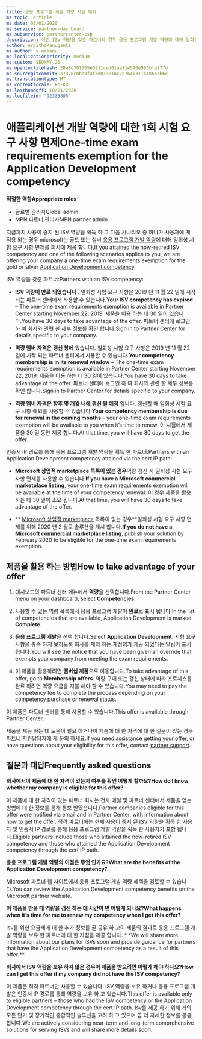 ```yaml
---
title: 응용 프로그램 개발 역량 시험 예외
ms.topic: article
ms.date: 05/01/2020
ms.service: partner-dashboard
ms.subservice: partnercenter-csp
description: 이전 ISV 역량을 갖춘 파트너의 경우 응용 프로그램 개발 역량에 대해 일회성 시험 요구 사항 예외를 얻는 방법을 알아보세요.
author: ArpithaKanuganti
ms.author: v-arkanu
ms.localizationpriority: medium
ms.custom: SEOMAY.20
ms.openlocfilehash: 20a8d701755e0211ced01aa714570e993bfe177d
ms.sourcegitcommit: a7376c0ba8f4f3d01361bc227640311b486b3b6e
ms.translationtype: MT
ms.contentlocale: ko-KR
ms.lasthandoff: 10/21/2020
ms.locfileid: "92333805"
---
```

# <a name="one-time-exam-requirements-exemption-for-the-application-development-competency"></a><span data-ttu-id="ab27d-103">애플리케이션 개발 역량에 대한 1회 시험 요구 사항 면제</span><span class="sxs-lookup"><span data-stu-id="ab27d-103">One-time exam requirements exemption for the Application Development competency</span></span>

<span data-ttu-id="ab27d-104">**적절한 역할**</span><span class="sxs-lookup"><span data-stu-id="ab27d-104">**Appropriate roles**</span></span>

- <span data-ttu-id="ab27d-105">글로벌 관리자</span><span class="sxs-lookup"><span data-stu-id="ab27d-105">Global admin</span></span>
- <span data-ttu-id="ab27d-106">MPN 파트너 관리자</span><span class="sxs-lookup"><span data-stu-id="ab27d-106">MPN partner admin</span></span>

<span data-ttu-id="ab27d-107">지금까지 사용이 중지 된 ISV 역량을 획득 하 고 다음 시나리오 중 하나가 사용자에 게 적용 되는 경우 microsoft는 골드 또는 실버 [응용 프로그램 개발 역량](https://partner.microsoft.com/membership/application-development-competency)에 대해 일회성 시험 요구 사항 면제를 회사에 제공 합니다.</span><span class="sxs-lookup"><span data-stu-id="ab27d-107">If you attained the now-retired ISV competency and one of the following scenarios applies to you, we are offering your company a one-time exam requirements exemption for the gold or silver [Application Development competency](https://partner.microsoft.com/membership/application-development-competency).</span></span> 

<span data-ttu-id="ab27d-108">ISV 역량을 갖춘 파트너:</span><span class="sxs-lookup"><span data-stu-id="ab27d-108">Partners with an ISV competency:</span></span>

- <span data-ttu-id="ab27d-109">**ISV 역량이 만료 되었습니다** . 일회성 시험 요구 사항은 2019 년 11 월 22 일에 시작 되는 파트너 센터에서 사용할 수 있습니다.</span><span class="sxs-lookup"><span data-stu-id="ab27d-109">**Your ISV competency has expired** – The one-time exam requirements exemption is available in Partner Center starting November 22, 2019.</span></span> <span data-ttu-id="ab27d-110">제품을 이용 하는 데 30 일이 있습니다.</span><span class="sxs-lookup"><span data-stu-id="ab27d-110">You have 30 days to take advantage of the offer.</span></span> <span data-ttu-id="ab27d-111">파트너 센터에 로그인 하 여 회사와 관련 한 세부 정보를 확인 합니다.</span><span class="sxs-lookup"><span data-stu-id="ab27d-111">Sign in to Partner Center for details specific to your company.</span></span>

- <span data-ttu-id="ab27d-112">**역량 멤버 자격은 갱신 창에** 있습니다. 일회성 시험 요구 사항은 2019 년 11 월 22 일에 시작 되는 파트너 센터에서 사용할 수 있습니다.</span><span class="sxs-lookup"><span data-stu-id="ab27d-112">**Your competency membership is in its renewal window** – The one-time exam requirements exemption is available in Partner Center starting November 22, 2019.</span></span> <span data-ttu-id="ab27d-113">제품을 이용 하는 데 30 일이 있습니다.</span><span class="sxs-lookup"><span data-stu-id="ab27d-113">You have 30 days to take advantage of the offer.</span></span> <span data-ttu-id="ab27d-114">파트너 센터에 로그인 하 여 회사와 관련 한 세부 정보를 확인 합니다.</span><span class="sxs-lookup"><span data-stu-id="ab27d-114">Sign in to Partner Center for details specific to your company.</span></span>

- <span data-ttu-id="ab27d-115">**역량 멤버 자격은 향후 몇 개월 내에 갱신 될 예정** 입니다. 갱신할 때 일회성 시험 요구 사항 예외를 사용할 수 있습니다.</span><span class="sxs-lookup"><span data-stu-id="ab27d-115">**Your competency membership is due for renewal in the coming months** – your one-time exam requirements exemption will be available to you when it’s time to renew.</span></span> <span data-ttu-id="ab27d-116">이 시점에서 제품을 30 일 동안 제공 합니다.</span><span class="sxs-lookup"><span data-stu-id="ab27d-116">At that time, you will have 30 days to get the offer.</span></span>

<span data-ttu-id="ab27d-117">인증서 IP 경로를 통해 응용 프로그램 개발 역량을 획득 한 파트너:</span><span class="sxs-lookup"><span data-stu-id="ab27d-117">Partners with an Application Development competency attained via the cert IP path:</span></span>

- <span data-ttu-id="ab27d-118">**Microsoft 상업적 marketplace 목록이 있는 경우**역량 갱신 시 일회성 시험 요구 사항 면제를 사용할 수 있습니다.</span><span class="sxs-lookup"><span data-stu-id="ab27d-118">**If you have a Microsoft commercial marketplace listing**, your one-time exam requirements exemption will be available at the time of your competency renewal.</span></span> <span data-ttu-id="ab27d-119">이 경우 제품을 활용 하는 데 30 일이 소요 됩니다.</span><span class="sxs-lookup"><span data-stu-id="ab27d-119">At that time, you will have 30 days to take advantage of the offer.</span></span>

- <span data-ttu-id="ab27d-120">\*\* [Microsoft 상업적 marketplace](https://azure.microsoft.com/overview/commercial-marketplace/) 목록이 없는 경우\*\*일회성 시험 요구 사항 면제를 위해 2020 년 2 월로 솔루션을 게시 합니다.</span><span class="sxs-lookup"><span data-stu-id="ab27d-120">**If you do not have a [Microsoft commercial marketplace](https://azure.microsoft.com/overview/commercial-marketplace/) listing**, publish your solution by February 2020 to be eligible for the one-time exam requirements exemption.</span></span>

## <a name="how-to-take-advantage-of-your-offer"></a><span data-ttu-id="ab27d-121">제품을 활용 하는 방법</span><span class="sxs-lookup"><span data-stu-id="ab27d-121">How to take advantage of your offer</span></span>

1. <span data-ttu-id="ab27d-122">대시보드의 파트너 센터 메뉴에서 **역량**을 선택합니다.</span><span class="sxs-lookup"><span data-stu-id="ab27d-122">From the Partner Center menu on your dashboard, select **Competencies**.</span></span>
2. <span data-ttu-id="ab27d-123">사용할 수 있는 역량 목록에서 응용 프로그램 개발이 **완료**로 표시 됩니다.</span><span class="sxs-lookup"><span data-stu-id="ab27d-123">In the list of competencies that are available, Application Development is marked **Complete**.</span></span>

3. <span data-ttu-id="ab27d-124">**응용 프로그램 개발**을 선택 합니다.</span><span class="sxs-lookup"><span data-stu-id="ab27d-124">Select **Application Development**.</span></span> <span data-ttu-id="ab27d-125">시험 요구 사항을 충족 하지 못하도록 회사를 제외 하는 재정의가 제공 되었다는 알림이 표시 됩니다.</span><span class="sxs-lookup"><span data-stu-id="ab27d-125">You will see the notice that you have been given an override that exempts your company from meeting the exam requirements.</span></span> 

4. <span data-ttu-id="ab27d-126">이 제품을 활용하려면 **멤버십 제품**으로 이동합니다.</span><span class="sxs-lookup"><span data-stu-id="ab27d-126">To take advantage of this offer, go to **Membership offers**.</span></span> <span data-ttu-id="ab27d-127">역량 구매 또는 갱신 상태에 따라 프로세스를 완료 하려면 역량 요금을 지불 해야 할 수 있습니다.</span><span class="sxs-lookup"><span data-stu-id="ab27d-127">You may need to pay the competency fee to complete the process depending on your competency purchase or renewal status.</span></span> 

<span data-ttu-id="ab27d-128">이 제품은 파트너 센터를 통해 사용할 수 있습니다.</span><span class="sxs-lookup"><span data-stu-id="ab27d-128">This offer is available through Partner Center.</span></span>

<span data-ttu-id="ab27d-129">제품을 제공 하는 데 도움이 필요 하거나이 제품에 대 한 자격에 대 한 질문이 있는 경우 [파트너 지원](https://partner.microsoft.com/Support)담당자에 게 문의 하세요.</span><span class="sxs-lookup"><span data-stu-id="ab27d-129">If you need assistance getting your offer, or have questions about your eligibility for this offer, contact [partner support](https://partner.microsoft.com/Support).</span></span> 

## <a name="frequently-asked-questions"></a><span data-ttu-id="ab27d-130">질문과 대답</span><span class="sxs-lookup"><span data-stu-id="ab27d-130">Frequently asked questions</span></span>

<span data-ttu-id="ab27d-131">**회사에서이 제품에 대 한 자격이 있는지 여부를 확인 어떻게 할까요?**</span><span class="sxs-lookup"><span data-stu-id="ab27d-131">**How do I know whether my company is eligible for this offer?**</span></span>

<span data-ttu-id="ab27d-132">이 제품에 대 한 자격이 있는 파트너 회사는 전자 메일 및 파트너 센터에서 제품을 얻는 방법에 대 한 정보를 통해 통보 받았습니다.</span><span class="sxs-lookup"><span data-stu-id="ab27d-132">Partner companies eligible for this offer were notified via email and in Partner Center, with information about how to get the offer.</span></span> <span data-ttu-id="ab27d-133">적격 파트너에는 현재 사용이 중지 된 ISV 역량을 획득 한 사용자 및 인증서 IP 경로를 통해 응용 프로그램 개발 역량을 획득 한 사용자가 포함 됩니다.</span><span class="sxs-lookup"><span data-stu-id="ab27d-133">Eligible partners include those who attained the now-retired ISV competency and those who attained the Application Development competency through the cert IP path.</span></span> 

<span data-ttu-id="ab27d-134">**응용 프로그램 개발 역량의 이점은 무엇 인가요?**</span><span class="sxs-lookup"><span data-stu-id="ab27d-134">**What are the benefits of the Application Development competency?**</span></span>

<span data-ttu-id="ab27d-135">Microsoft 파트너 웹 사이트에서 응용 프로그램 개발 역량 혜택을 검토할 수 있습니다.</span><span class="sxs-lookup"><span data-stu-id="ab27d-135">You can review the Application Development competency benefits on the Microsoft partner website.</span></span> 

<span data-ttu-id="ab27d-136">**이 제품을 받을 때 역량을 갱신 하는 데 시간이 면 어떻게 되나요?**</span><span class="sxs-lookup"><span data-stu-id="ab27d-136">**What happens when it’s time for me to renew my competency when I get this offer?**</span></span> 

<span data-ttu-id="ab27d-137">Isv를 위한 요금제에 대 한 추가 정보를 곧 공유 하 고이 제품의 결과로 응용 프로그램 개발 역량을 보유 한 파트너에 대 한 지침을 제공 합니다. \* \*</span><span class="sxs-lookup"><span data-stu-id="ab27d-137">We will share more information about our plans for ISVs soon and provide guidance for partners that have the Application Development competency as a result of this offer.\*\*</span></span>  

<span data-ttu-id="ab27d-138">**회사에서 ISV 역량을 보유 하지 않은 경우이 제품을 받으려면 어떻게 해야 하나요?**</span><span class="sxs-lookup"><span data-stu-id="ab27d-138">**How can I get this offer if my company did not have the ISV competency?**</span></span>

<span data-ttu-id="ab27d-139">이 제품은 적격 파트너만 사용할 수 있습니다. ISV 역량을 보유 하거나 응용 프로그램 개발은 인증서 IP 경로를 통해 역량을 보유 하 고 있습니다.</span><span class="sxs-lookup"><span data-stu-id="ab27d-139">This offer is available only to eligible partners – those who had the ISV competency or the Application Development competency through the cert IP path.</span></span> <span data-ttu-id="ab27d-140">Isv를 제공 하기 위해 거의 모든 단기 및 장기적인 종합적인 솔루션을 고려 하 고 있으며 곧 더 자세한 정보를 공유 합니다.</span><span class="sxs-lookup"><span data-stu-id="ab27d-140">We are actively considering near-term and long-term comprehensive solutions for serving ISVs and will share more details soon.</span></span> 


